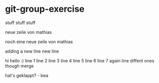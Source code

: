 # git-group-exercise
stuff
stuff
stuff


neue zeile von mathias

noch eine neue zeile von mathias

adding a new line
new line

hi hello :) 
line 1
line 2
line 3
line 4
line 5
line 6
line 7
again
line
diffent
ones
though
merge



hat's geklappt? - bea

